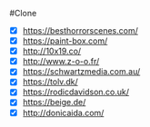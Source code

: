 #Clone
 - [x] https://besthorrorscenes.com/
 - [x] https://paint-box.com/
 - [x] http://10x19.co/
 - [x] http://www.z-o-o.fr/
 - [x] https://schwartzmedia.com.au/
 - [x] https://tolv.dk/
 - [x] https://rodicdavidson.co.uk/
 - [x] https://beige.de/
 - [x] http://donicaida.com/
